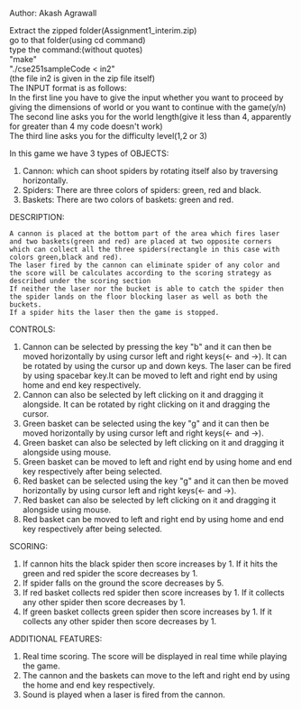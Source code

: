 Author: Akash Agrawall  

Extract the zipped folder(Assignment1_interim.zip)  
go to that folder(using cd command)  
type the command:(without quotes)  
"make"  
"./cse251sampleCode < in2"  
(the file in2 is given in the zip file itself)  
The INPUT format is as follows:  
	In the first line you have to give the input whether you want to proceed by giving the dimensions of world or you want to continue with the game(y/n)  
	The second line asks you for the world length(give it less than 4, apparently for greater than 4 my code doesn't work)  
	The third line asks you for the difficulty level(1,2 or 3)  
	
In this game we have 3 types of OBJECTS:  
1. Cannon: which can shoot spiders by rotating itself also by traversing horizontally.   
2. Spiders: There are three colors of spiders: green, red and black.  
3. Baskets: There are two colors of baskets: green and red.  

DESCRIPTION:  

	A cannon is placed at the bottom part of the area which fires laser and two baskets(green and red) are placed at two opposite corners which can collect all the three spiders(rectangle in this case with colors green,black and red).  
	The laser fired by the cannon can eliminate spider of any color and the score will be calculates according to the scoring strategy as described under the scoring section  
	If neither the laser nor the bucket is able to catch the spider then the spider lands on the floor blocking laser as well as both the buckets.  
	If a spider hits the laser then the game is stopped.  

CONTROLS:  

1. Cannon can be selected by pressing the key "b" and it can then be moved horizontally by using cursor left and right keys(<- and ->). It can be rotated by using the cursor up and down keys. The laser can be fired by using spacebar key.It can be moved to left and right end by using home and end key respectively.  
2. Cannon can also be selected by left clicking on it and dragging it alongside. It can be rotated by right clicking on it and dragging the cursor.  
3. Green basket can be selected using the key "g" and it can then be moved horizontally by using cursor left and right keys(<- and ->).  
4. Green basket can also be selected by left clicking on it and dragging it alongside using mouse.  
5. Green basket can be moved to left and right end by using home and end key respectively after being selected.  
6. Red basket can be selected using the key "g" and it can then be moved horizontally by using cursor left and right keys(<- and ->).  
7. Red basket can also be selected by left clicking on it and dragging it alongside using mouse.  
8. Red basket can be moved to left and right end by using home and end key respectively after being selected.  

SCORING:  

1. If cannon hits the black spider then score increases by 1. If it hits the green and red spider the score decreases by 1.  
2. If spider falls on the ground the score decreases by 5.  
3. If red basket collects red spider then score increases by 1. If it collects any other spider then score decreases by 1.  
4. If green basket collects green spider then score increases by 1. If it collects any other spider then score decreases by 1.  

ADDITIONAL FEATURES:  

1. Real time scoring. The score will be displayed in real time while playing the game.  
2. The cannon and the baskets can move to the left and right end by using the home and end key respectively.  
3. Sound is played when a laser is fired from the cannon.  
